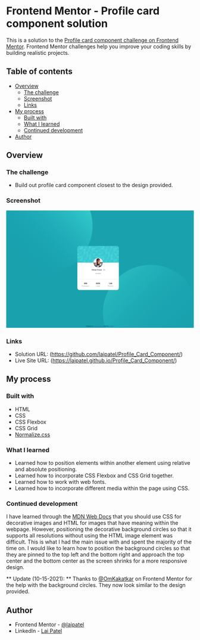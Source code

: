 # Frontend Mentor - Profile card component solution

This is a solution to the [Profile card component challenge on Frontend Mentor](https://www.frontendmentor.io/challenges/profile-card-component-cfArpWshJ). Frontend Mentor challenges help you improve your coding skills by building realistic projects. 

## Table of contents

- [Overview](#overview)
  - [The challenge](#the-challenge)
  - [Screenshot](#screenshot)
  - [Links](#links)
- [My process](#my-process)
  - [Built with](#built-with)
  - [What I learned](#what-i-learned)
  - [Continued development](#continued-development)
- [Author](#author)

## Overview

### The challenge

- Build out profile card component closest to the design provided.

### Screenshot

![](./images/Screenshot.png)

### Links

- Solution URL: (https://github.com/laipatel/Profile_Card_Component/)
- Live Site URL: (https://laipatel.github.io/Profile_Card_Component/)

## My process

### Built with

- HTML
- CSS
- CSS Flexbox
- CSS Grid
- [Normalize.css](https://necolas.github.io/normalize.css/)

### What I learned

- Learned how to position elements within another element using relative and absolute positioning.
- Learned how to incorporate CSS Flexbox and CSS Grid together.
- Learned how to work with web fonts.
- Learned how to incorporate different media within the page using CSS.

### Continued development

I have learned through the [MDN Web Docs](https://developer.mozilla.org/en-US/docs/Learn/HTML/Multimedia_and_embedding/Images_in_HTML#css_background_images) that you should use CSS for decorative images and HTML for images that have meaning within the webpage. However, positioning the decorative background circles so that it supports all resolutions without using the HTML image element was difficult. This is what I had the main issue with and spent the majority of the time on. I would like to learn how to position the background circles so that they are pinned to the top left and the bottom right and approach the top center and the bottom center as the screen shrinks for a more responsive design.

** Update (10-15-2021): ** Thanks to [@OmKakatkar](https://www.frontendmentor.io/profile/OmKakatkar) on Frontend Mentor for the help with the background circles. They now look similar to the design provided. 

## Author

- Frontend Mentor - [@laipatel](https://www.frontendmentor.io/profile/laipatel)
- LinkedIn - [Lai Patel](https://www.linkedin.com/in/laip/)
